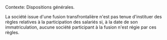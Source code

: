 Contexte: Dispositions générales.

La société issue d'une fusion transfrontalière n'est pas tenue d'instituer des règles relatives à la participation des salariés si, à la date de son immatriculation, aucune société participant à la fusion n'est régie par ces règles.